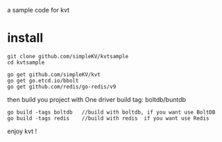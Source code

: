a sample code for kvt

install
========
```
git clone github.com/simpleKV/kvtsample
cd kvtsample

go get github.com/simpleKV/kvt
go get go.etcd.io/bbolt
go get github.com/redis/go-redis/v9
```
then build you project with One driver build tag: boltdb/buntdb
```
go build -tags boltdb   //build with boltdb, if you want use BoltDB
go build -tags redis    //build with redis  if you want use Redis
```

enjoy kvt !

